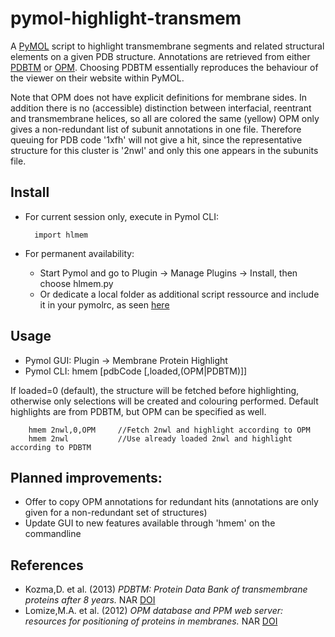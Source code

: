 pymol-highlight-transmem
========================
A [PyMOL][3] script to highlight transmembrane segments and related structural elements on a given PDB structure.
Annotations are retrieved from either [PDBTM][1] or [OPM][2]. Choosing PDBTM essentially reproduces the behaviour of the viewer on their website within PyMOL.

Note that OPM does not have explicit definitions for membrane sides. In addition there is no (accessible) distinction between interfacial, reentrant and transmembrane helices, so all are colored the same (yellow)
OPM only gives a non-redundant list of subunit annotations in one file. Therefore queuing for PDB code '1xfh' will not give a hit, since the representative structure for this cluster is '2nwl' and only this one appears in the subunits file.

Install
-------
* For current session only, execute in Pymol CLI:

        import hlmem
* For permanent availability:
    * Start Pymol and go to Plugin -> Manage Plugins -> Install, then choose hlmem.py
    * Or dedicate a local folder as additional script ressource and include it in your pymolrc, as seen [here][4]

Usage
-----
* Pymol GUI: Plugin -> Membrane Protein Highlight
* Pymol CLI: hmem [pdbCode [,loaded,(OPM|PDBTM)]]

If loaded=0 (default), the structure will be fetched before highlighting, otherwise only selections will be created and colouring performed.
Default highlights are from PDBTM, but OPM can be specified as well.

        hmem 2nwl,0,OPM     //Fetch 2nwl and highlight according to OPM
        hmem 2nwl           //Use already loaded 2nwl and highlight according to PDBTM

Planned improvements:
-----
* Offer to copy OPM annotations for redundant hits (annotations are only given for a non-redundant set of structures)
* Update GUI to new features available through 'hmem' on the commandline

References
-----
* Kozma,D. et al. (2013) _PDBTM: Protein Data Bank of transmembrane proteins after 8 years._ NAR [DOI][5]
* Lomize,M.A. et al. (2012) _OPM database and PPM web server: resources for positioning of proteins in membranes._ NAR [DOI][6]

[1]: http://pdbtm.enzim.hu/
[2]: http://opm.phar.umich.edu/
[3]: http://pymol.org/
[4]: http://www.pymolwiki.org/index.php/Git_install_scripts#Adding_Pymol-script-repo_to_PyMOL_search_path
[5]: http://dx.doi.org/10.1093/nar/gks1169
[6]: http://dx.doi.org/10.1093/nar/gkr703
